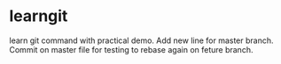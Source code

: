 # learngit
learn git command with practical demo.
Add new line for master branch.
Commit on master file for testing to rebase again on feture branch.
